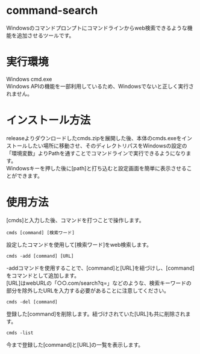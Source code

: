 # command-search
Windowsのコマンドプロンプトにコマンドラインからweb検索できるような機能を追加させるツールです。

# 実行環境
Windows cmd.exe  
Windows APIの機能を一部利用しているため、Windowsでないと正しく実行されません。  

# インストール方法
releaseよりダウンロードしたcmds.zipを展開した後、本体のcmds.exeをインストールしたい場所に移動させ、そのディレクトリパスをWindowsの設定の「環境変数」よりPathを通すことでコマンドラインで実行できるようになります。  
Windowsキーを押した後に[path]と打ち込むと設定画面を簡単に表示させることができます。  

# 使用方法
[cmds]と入力した後、コマンドを打つことで操作します。

    cmds [command] [検索ワード]

設定したコマンドを使用して[検索ワード]をweb検索します。


    cmds -add [command] [URL]

-addコマンドを使用することで、[command]と[URL]を紐づけし、[command]をコマンドとして追加します。  
[URL]はwebURLの「○○.com/search?q=」などのような、検索キーワードの部分を除外したURLを入力する必要があることに注意してください。


    cmds -del [command]

登録した[command]を削除します。紐づけされていた[URL]も共に削除されます。


    cmds -list

今まで登録した[command]と[URL]の一覧を表示します。
